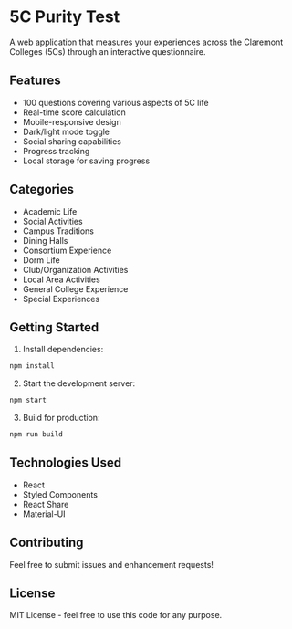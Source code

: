 # 5C Purity Test

A web application that measures your experiences across the Claremont Colleges (5Cs) through an interactive questionnaire.

## Features

- 100 questions covering various aspects of 5C life
- Real-time score calculation
- Mobile-responsive design
- Dark/light mode toggle
- Social sharing capabilities
- Progress tracking
- Local storage for saving progress

## Categories

- Academic Life
- Social Activities
- Campus Traditions
- Dining Halls
- Consortium Experience
- Dorm Life
- Club/Organization Activities
- Local Area Activities
- General College Experience
- Special Experiences

## Getting Started

1. Install dependencies:
```bash
npm install
```

2. Start the development server:
```bash
npm start
```

3. Build for production:
```bash
npm run build
```

## Technologies Used

- React
- Styled Components
- React Share
- Material-UI

## Contributing

Feel free to submit issues and enhancement requests!

## License

MIT License - feel free to use this code for any purpose.
